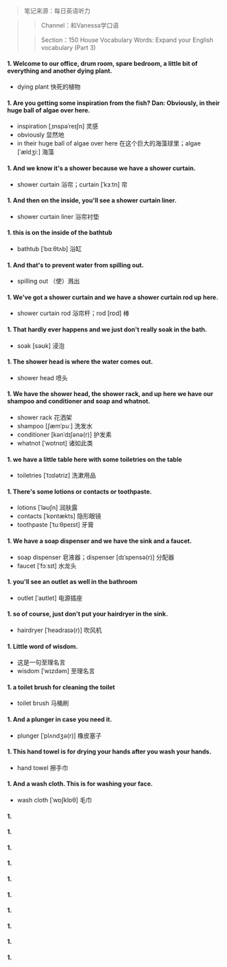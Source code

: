 > 笔记来源：每日英语听力

> > Channel：和Vanessa学口语
>
> > Section：150 House Vocabulary Words: Expand your English vocabulary (Part 3)

#### 1. Welcome to our office, drum room, spare bedroom, a little bit of everything and another dying plant.

- dying plant 快死的植物

#### 1. Are you getting some inspiration from the fish? Dan: Obviously, in their huge ball of algae over here.

- inspiration [ˌɪnspəˈreɪʃn] 灵感
- obviously 显然地
- in their huge ball of algae over here 在这个巨大的海藻球里；algae [ˈældʒiː] 海藻

#### 1. And we know it's a shower because we have a shower curtain.

- shower curtain 浴帘；curtain [ˈkɜːtn] 帘

#### 1. And then on the inside, you'll see a shower curtain liner.

- shower curtain liner 浴帘衬垫

#### 1. this is on the inside of the bathtub

- bathtub [ˈbɑːθtʌb] 浴缸

#### 1. And that's to prevent water from spilling out.

- spilling out （使）溅出

#### 1. We've got a shower curtain and we have a shower curtain rod up here.

- shower curtain rod 浴帘杆；rod [rɒd] 棒

#### 1. That hardly ever happens and we just don't really soak in the bath.

- soak [səʊk] 浸泡

#### 1. The shower head is where the water comes out.

- shower head 喷头

#### 1. We have the shower head, the shower rack, and up here we have our shampoo and conditioner and soap and whatnot.

- shower rack 花洒架
- shampoo [ʃæmˈpuː] 洗发水
- conditioner [kənˈdɪʃənə(r)] 护发素
- whatnot [ˈwɒtnɒt] 诸如此类

#### 1. we have a little table here with some toiletries on the table

- toiletries [ˈtɔɪlətriz] 洗漱用品

#### 1. There's some lotions or contacts or toothpaste.

- lotions [ˈləʊʃn] 润肤露
- contacts [ˈkɒntækts] 隐形眼镜
- toothpaste [ˈtuːθpeɪst] 牙膏

#### 1. We have a soap dispenser and we have the sink and a faucet.

- soap dispenser 皂液器；dispenser [dɪˈspensə(r)] 分配器
- faucet [ˈfɔːsɪt] 水龙头

#### 1. you'll see an outlet as well in the bathroom

- outlet [ˈaʊtlet] 电源插座

#### 1. so of course, just don't put your hairdryer in the sink.

- hairdryer [ˈheədraɪə(r)] 吹风机

#### 1. Little word of wisdom.

- 这是一句至理名言
- wisdom [ˈwɪzdəm] 至理名言

#### 1. a toilet brush for cleaning the toilet

- toilet brush 马桶刷

#### 1. And a plunger in case you need it.

- plunger [ˈplʌndʒə(r)] 橡皮塞子

#### 1. This hand towel is for drying your hands after you wash your hands.

- hand towel 擦手巾

#### 1. And a wash cloth. This is for washing your face.

- wash cloth [ˈwɒʃklɒθ] 毛巾

#### 1. 

#### 1. 

#### 1. 

#### 1. 

#### 1. 

#### 1. 

#### 1. 

#### 1. 

#### 1. 

#### 1. 